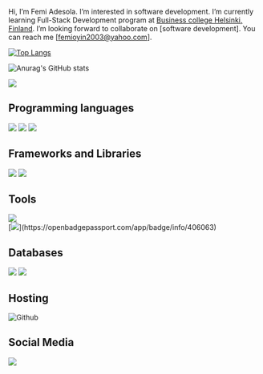 Hi, 
I’m Femi Adesola.
I’m interested in software development.
I’m currently learning Full-Stack Development program at [Business college Helsinki, Finland](https://en.bc.fi/).
I’m looking forward to collaborate on [software development].
You can reach me [femioyin2003@yahoo.com].

[![Top Langs](https://github-readme-stats.vercel.app/api/top-langs/?username=FemiAdesola&langs_count=8)](https://github.com/anuraghazra/github-readme-stats)


![Anurag's GitHub stats](https://github-readme-stats.vercel.app/api?username=FemiAdesola&theme=dark&show_icons=true)

![](https://komarev.com/ghpvc/?username=FemiAdesola&style=flat)


## Programming languages
<p>
  <img src="https://img.shields.io/badge/HTML5-E34F26?style=for-the-badge&logo=html5&logoColor=white" />
  <img src="https://img.shields.io/badge/CSS-1572B6?style=for-the-badge&logo=css3&logoColor=white" />
  <img src="https://img.shields.io/badge/JavaScript-F7DF1E?style=for-the-badge&logo=javascript&logoColor=323330" />
</p>


## Frameworks and Libraries
<p>
  <img src="https://img.shields.io/badge/Node.js-339933?style=for-the-badge&logo=nodedotjs&logoColor=white" />
  <img src="https://img.shields.io/badge/React-20232A?style=for-the-badge&logo=react&logoColor=61DAFB" />
</p>

## Tools
 <div>
   <img src="https://img.shields.io/badge/Visual_Studio_Code-0078D4?style=for-the-badge&logo=visual%20studio%20code&logoColor=white" />
</div>  [<img src="https://img.shields.io/badge/Git-d15050?style=for-the-badge&logo=Git&logoColor=white" />](https://openbadgepassport.com/app/badge/info/406063)

## Databases
<p>
  <img src="https://img.shields.io/badge/Firebase-00000F?style=for-the-badge&logo=Firebase&logoColor=white" />
  <img src="https://img.shields.io/badge/MongoDB-4EA94B?style=for-the-badge&logo=mongodb&logoColor=white" />
</p>

## Hosting
<p>
  <img alt="Github" src="https://img.shields.io/badge/GitHub-%2312100E.svg?&style=for-the-badge&logo=Github&logoColor=white" />
</p>

## Social Media

[<img src="https://img.shields.io/badge/LinkedIn-194bae?style=for-the-badge&logo=linkedin&logoColor=white"/>](https://www.linkedin.com/in/femi-adesola-oyinloye-106454145/)


